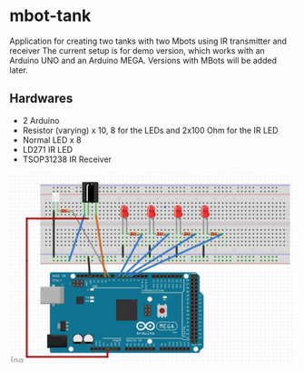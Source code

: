 # mbot-tank
Application for creating two tanks with two Mbots using IR transmitter and receiver
The current setup is for demo version, which works with an Arduino UNO 
and an Arduino MEGA.
Versions with MBots will be added later.

## Hardwares
- 2 Arduino
- Resistor (varying) x 10, 8 for the LEDs and 2x100 Ohm for the IR LED
- Normal LED x 8
- LD271 IR LED
- TSOP31238 IR Receiver

![Alt text](Capture.jpg?raw=true "Title")
